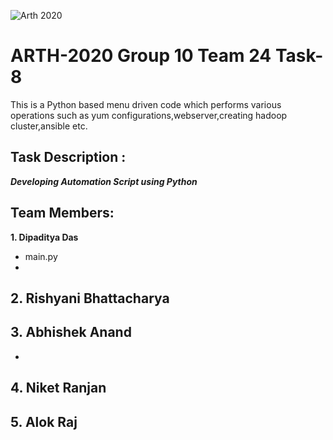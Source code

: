 ![Arth 2020](https://rightarth.com/images/logo.png)

# ARTH-2020 Group 10 Team 24 Task-8
This is a Python based menu driven code which performs various operations such as yum configurations,webserver,creating hadoop cluster,ansible etc.

## Task Description :
***Developing Automation Script using Python***

## Team Members:
  **1. Dipaditya Das** 
  - main.py
  - 

  **2. Rishyani Bhattacharya**
  - 

  **3. Abhishek Anand**
  - 
  - 

  **4. Niket Ranjan**
  - 

  **5. Alok Raj** 
  - 
